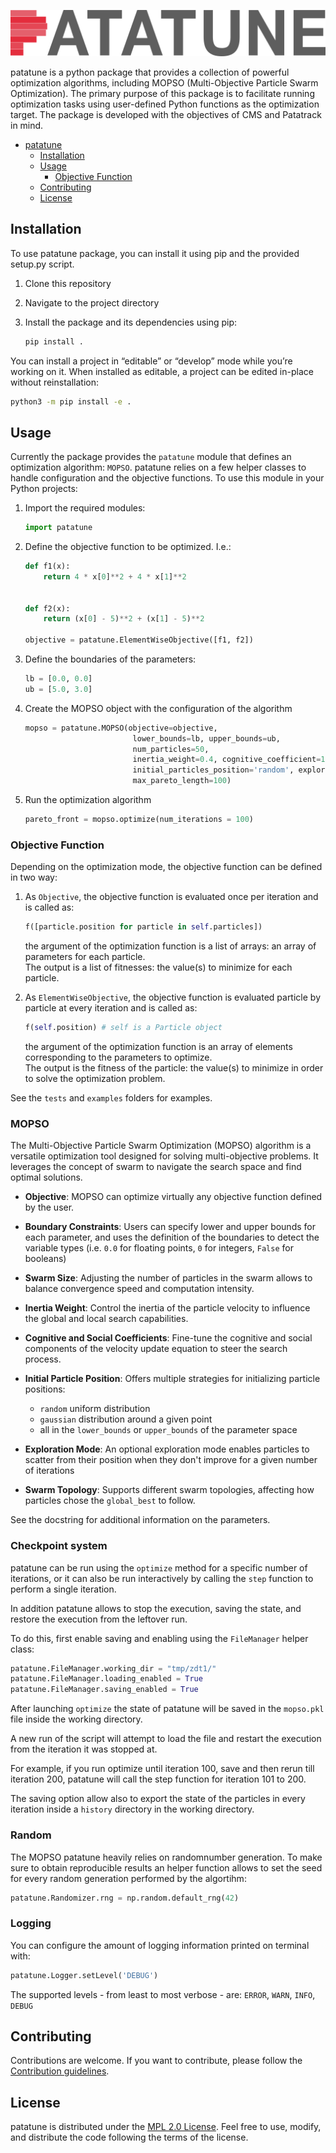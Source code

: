 ![Patatune](Patatune.png)

patatune is a python package that provides a collection of powerful optimization algorithms, including MOPSO (Multi-Objective Particle Swarm Optimization). The primary purpose of this package is to facilitate running optimization tasks using user-defined Python functions as the optimization target.
The package is developed with the objectives of CMS and Patatrack in mind.

- [patatune](#patatune)
  - [Installation](#installation)
  - [Usage](#usage)
    - [Objective Function](#objective-function)
  - [Contributing](#contributing)
  - [License](#license)

## Installation

To use patatune package, you can install it using pip and the provided setup.py script.

1. Clone this repository
1. Navigate to the project directory
1. Install the package and its dependencies using pip:

    ```bash
    pip install .
    ```

You can install a project in “editable” or “develop” mode while you’re working on it. When installed as editable, a project can be edited in-place without reinstallation:

```bash
python3 -m pip install -e .
```

## Usage

Currently the package provides the `patatune` module that defines an optimization algorithm: `MOPSO`.
patatune relies on a few helper classes to handle configuration and the objective functions. To use this module in your Python projects:

1. Import the required modules:

    ```python
    import patatune
    ```

2. Define the objective function to be optimized. I.e.:

    ```python
    def f1(x):
        return 4 * x[0]**2 + 4 * x[1]**2


    def f2(x):
        return (x[0] - 5)**2 + (x[1] - 5)**2

    objective = patatune.ElementWiseObjective([f1, f2])
    ```

3. Define the boundaries of the parameters:

    ```python
    lb = [0.0, 0.0]
    ub = [5.0, 3.0]
    ```

4. Create the MOPSO object with the configuration of the algorithm

    ```python
    mopso = patatune.MOPSO(objective=objective,
                            lower_bounds=lb, upper_bounds=ub,
                            num_particles=50,
                            inertia_weight=0.4, cognitive_coefficient=1.5, social_coefficient=2,
                            initial_particles_position='random', exploring_particles=True,
                            max_pareto_length=100)
    ```

5. Run the optimization algorithm

    ```python
    pareto_front = mopso.optimize(num_iterations = 100)
    ```

### Objective Function

Depending on the optimization mode, the objective function can be defined in two way:

1. As `Objective`, the objective function is evaluated once per iteration and is called as:

    ```python
    f([particle.position for particle in self.particles])
    ```

    the argument of the optimization function is a list of arrays: an array of parameters for each particle.  
    The output is a list of fitnesses: the value(s) to minimize for each particle.

2. As `ElementWiseObjective`, the objective function is evaluated particle by particle at every iteration and is called as:

    ```python
    f(self.position) # self is a Particle object
    ```

    the argument of the optimization function is an array of elements corresponding to the parameters to optimize.  
    The output is the fitness of the particle: the value(s) to minimize in order to solve the optimization problem.  

See the `tests` and `examples` folders for examples.

### MOPSO

The Multi-Objective Particle Swarm Optimization (MOPSO) algorithm is a versatile optimization tool designed for solving multi-objective problems. It leverages the concept of swarm to navigate the search space and find optimal solutions.

- **Objective**: MOPSO can optimize virtually any objective function defined by the user.
- **Boundary Constraints**: Users can specify lower and upper bounds for each parameter, and uses the definition of the boundaries to detect the variable types (i.e. `0.0` for floating points, `0` for integers, `False` for booleans)
- **Swarm Size**: Adjusting the number of particles in the swarm allows to balance convergence speed and computation intensity.
- **Inertia Weight**: Control the inertia of the particle velocity to influence the global and local search capabilities.
- **Cognitive and Social Coefficients**: Fine-tune the cognitive and social components of the velocity update equation to steer the search process.
- **Initial Particle Position**: Offers multiple strategies for initializing particle positions:

  - `random` uniform distribution
  - `gaussian` distribution around a given point
  - all in the `lower_bounds` or `upper_bounds` of the parameter space
- **Exploration Mode**: An optional exploration mode enables particles to scatter from their position when they don't improve for a given number of iterations
- **Swarm Topology**: Supports different swarm topologies, affecting how particles chose the `global_best` to follow.

See the docstring for additional information on the parameters.

### Checkpoint system

patatune can be run using the `optimize` method for a specific number of iterations, or it can also be run interactively by calling the `step` function to perform a single iteration.

In addition patatune allows to stop the execution, saving the state, and restore the execution from the leftover run.

To do this, first enable saving and enabling using the `FileManager` helper class:

```python
patatune.FileManager.working_dir = "tmp/zdt1/"
patatune.FileManager.loading_enabled = True
patatune.FileManager.saving_enabled = True
```

After launching `optimize` the state of patatune will be saved in the `mopso.pkl` file inside the working directory.

A new run of the script will attempt to load the file and restart the execution from the iteration it was stopped at.

For example, if you run optimize until iteration 100, save and then rerun till iteration 200, patatune will call the step function for iteration 101 to 200.

The saving option allow also to export the state of the particles in every iteration inside a `history` directory in the working directory.

### Random

The MOPSO patatune heavily relies on randomnumber generation. To make sure to obtain reproducible results an helper function allows to set the seed for every random generation performed by the algortihm:

```python
patatune.Randomizer.rng = np.random.default_rng(42)
```

### Logging

You can configure the amount of logging information printed on terminal with:

```python
patatune.Logger.setLevel('DEBUG')
```

The supported levels - from least to most verbose - are: `ERROR`, `WARN`, `INFO`, `DEBUG`

## Contributing

Contributions are welcome. If you want to contribute, please follow the [Contribution guidelines](https://github.com/cms-patatrack/patatune/blob/main/CONTRIBUTING.md).

## License

patatune is distributed under the [MPL 2.0 License](https://github.com/cms-patatrack/patatune/blob/main/LICENSE). Feel free to use, modify, and distribute the code following the terms of the license.  
